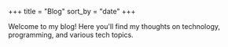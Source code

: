 +++
title = "Blog"
sort_by = "date"
+++

Welcome to my blog! Here you'll find my thoughts on technology, programming, and various tech topics.
